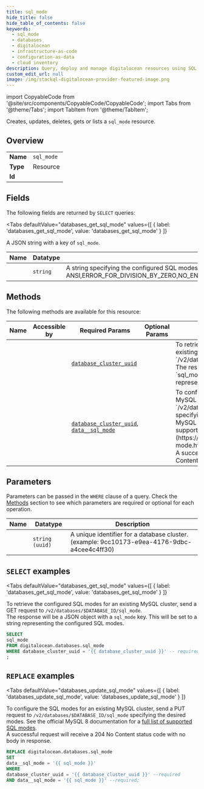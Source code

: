 ```yaml
--- 
title: sql_mode
hide_title: false
hide_table_of_contents: false
keywords:
  - sql_mode
  - databases
  - digitalocean
  - infrastructure-as-code
  - configuration-as-data
  - cloud inventory
description: Query, deploy and manage digitalocean resources using SQL
custom_edit_url: null
image: /img/stackql-digitalocean-provider-featured-image.png
---
```


import CopyableCode from '@site/src/components/CopyableCode/CopyableCode';
import Tabs from '@theme/Tabs';
import TabItem from '@theme/TabItem';

Creates, updates, deletes, gets or lists a <code>sql_mode</code> resource.

## Overview
<table><tbody>
<tr><td><b>Name</b></td><td><code>sql_mode</code></td></tr>
<tr><td><b>Type</b></td><td>Resource</td></tr>
<tr><td><b>Id</b></td><td><CopyableCode code="digitalocean.databases.sql_mode" /></td></tr>
</tbody></table>

## Fields

The following fields are returned by `SELECT` queries:

<Tabs
    defaultValue="databases_get_sql_mode"
    values={[
        { label: 'databases_get_sql_mode', value: 'databases_get_sql_mode' }
    ]}
>
<TabItem value="databases_get_sql_mode">

A JSON string with a key of `sql_mode`.

<table>
<thead>
    <tr>
    <th>Name</th>
    <th>Datatype</th>
    <th>Description</th>
    </tr>
</thead>
<tbody>
<tr>
    <td><CopyableCode code="sql_mode" /></td>
    <td><code>string</code></td>
    <td>A string specifying the configured SQL modes for the MySQL cluster. (example: ANSI,ERROR_FOR_DIVISION_BY_ZERO,NO_ENGINE_SUBSTITUTION,NO_ZERO_DATE,NO_ZERO_IN_DATE,STRICT_ALL_TABLES)</td>
</tr>
</tbody>
</table>
</TabItem>
</Tabs>

## Methods

The following methods are available for this resource:

<table>
<thead>
    <tr>
    <th>Name</th>
    <th>Accessible by</th>
    <th>Required Params</th>
    <th>Optional Params</th>
    <th>Description</th>
    </tr>
</thead>
<tbody>
<tr>
    <td><a href="#databases_get_sql_mode"><CopyableCode code="databases_get_sql_mode" /></a></td>
    <td><CopyableCode code="select" /></td>
    <td><a href="#parameter-database_cluster_uuid"><code>database_cluster_uuid</code></a></td>
    <td></td>
    <td>To retrieve the configured SQL modes for an existing MySQL cluster, send a GET request to `/v2/databases/$DATABASE_ID/sql_mode`.<br />The response will be a JSON object with a `sql_mode` key. This will be set to a string representing the configured SQL modes.</td>
</tr>
<tr>
    <td><a href="#databases_update_sql_mode"><CopyableCode code="databases_update_sql_mode" /></a></td>
    <td><CopyableCode code="replace" /></td>
    <td><a href="#parameter-database_cluster_uuid"><code>database_cluster_uuid</code></a>, <a href="#parameter-data__sql_mode"><code>data__sql_mode</code></a></td>
    <td></td>
    <td>To configure the SQL modes for an existing MySQL cluster, send a PUT request to `/v2/databases/$DATABASE_ID/sql_mode` specifying the desired modes. See the official MySQL 8 documentation for a [full list of supported SQL modes](https://dev.mysql.com/doc/refman/8.0/en/sql-mode.html#sql-mode-full).<br />A successful request will receive a 204 No Content status code with no body in response.</td>
</tr>
</tbody>
</table>

## Parameters

Parameters can be passed in the `WHERE` clause of a query. Check the [Methods](#methods) section to see which parameters are required or optional for each operation.

<table>
<thead>
    <tr>
    <th>Name</th>
    <th>Datatype</th>
    <th>Description</th>
    </tr>
</thead>
<tbody>
<tr id="parameter-database_cluster_uuid">
    <td><CopyableCode code="database_cluster_uuid" /></td>
    <td><code>string (uuid)</code></td>
    <td>A unique identifier for a database cluster. (example: 9cc10173-e9ea-4176-9dbc-a4cee4c4ff30)</td>
</tr>
</tbody>
</table>

## `SELECT` examples

<Tabs
    defaultValue="databases_get_sql_mode"
    values={[
        { label: 'databases_get_sql_mode', value: 'databases_get_sql_mode' }
    ]}
>
<TabItem value="databases_get_sql_mode">

To retrieve the configured SQL modes for an existing MySQL cluster, send a GET request to `/v2/databases/$DATABASE_ID/sql_mode`.<br />The response will be a JSON object with a `sql_mode` key. This will be set to a string representing the configured SQL modes.

```sql
SELECT
sql_mode
FROM digitalocean.databases.sql_mode
WHERE database_cluster_uuid = '{{ database_cluster_uuid }}' -- required
;
```
</TabItem>
</Tabs>


## `REPLACE` examples

<Tabs
    defaultValue="databases_update_sql_mode"
    values={[
        { label: 'databases_update_sql_mode', value: 'databases_update_sql_mode' }
    ]}
>
<TabItem value="databases_update_sql_mode">

To configure the SQL modes for an existing MySQL cluster, send a PUT request to `/v2/databases/$DATABASE_ID/sql_mode` specifying the desired modes. See the official MySQL 8 documentation for a [full list of supported SQL modes](https://dev.mysql.com/doc/refman/8.0/en/sql-mode.html#sql-mode-full).<br />A successful request will receive a 204 No Content status code with no body in response.

```sql
REPLACE digitalocean.databases.sql_mode
SET 
data__sql_mode = '{{ sql_mode }}'
WHERE 
database_cluster_uuid = '{{ database_cluster_uuid }}' --required
AND data__sql_mode = '{{ sql_mode }}' --required;
```
</TabItem>
</Tabs>
